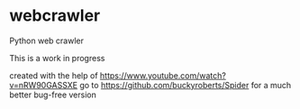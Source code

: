 # webcrawler
Python web crawler 

This is a work in progress 

created with the help of https://www.youtube.com/watch?v=nRW90GASSXE 
go to https://github.com/buckyroberts/Spider for a much better bug-free version 
